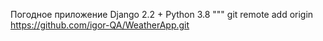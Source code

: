 Погодное приложение Django 2.2 + Python 3.8
"""
git remote add origin https://github.com/igor-QA/WeatherApp.git
